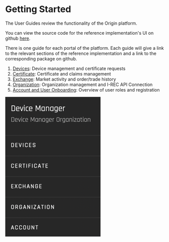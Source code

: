# Getting Started

The User Guides review the functionality of the Origin platform.  

You can view the source code for the reference implementation's UI on github [here](https://github.com/energywebfoundation/origin/tree/master/packages/ui). 

There is one guide for each portal of the platform. Each guide will give a link to the relevant sections of the reference implementation and a link to the corresponding package on github. 

1. [Devices](./device-guides/device-guide-intro.md): Device management and certificate requests
2. [Certificate](./certificate-guides/cert-guide-intro.md): Certificate and claims management 
3. [Exchange](./exchange-guides/exchange-guide-intro.md): Market activity and order/trade history
4. [Organization](./organization-guides/org-guide-intro.md): Organization management and I-REC API Connection
5. [Account and User Onboarding](./user-guide-reg-onboarding.md): Overview of user roles and registration


![panels](images/panels/gettingstarted-panel.png)




